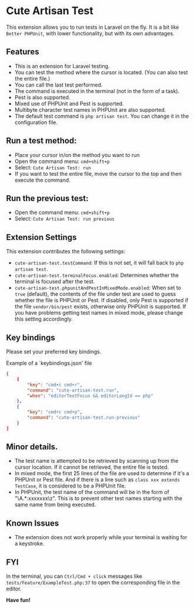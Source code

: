 # Cute Artisan Test

This extension allows you to run tests in Laravel on the fly.
It is a bit like `Better PHPUnit`, with lower functionality, but with its own advantages.


## Features
- This is an extension for Laravel testing.
- You can test the method where the cursor is located. (You can also test the entire file.)
- You can call the last test performed.
- The command is executed in the terminal (not in the form of a task).
- Pest is also supported.
- Mixed use of PHPUnit and Pest is supported.
- Multibyte character test names in PHPUnit are also supported.
- The default test command is `php artisan test`. You can change it in the configuration file.

## Run a test method:
- Place your cursor in/on the method you want to run
- Open the command menu: `cmd+shift+p`
- Select: `Cute Artisan Test: run`
- If you want to test the entire file, move the cursor to the top and then execute the command.

## Run the previous test:
- Open the command menu: `cmd+shift+p`
- Select: `Cute Artisan Test: run previous`


## Extension Settings
This extension contributes the following settings:

* `cute-artisan-test.testCommand`: If this is not set, it will fall back to `php artisan test`.
* `cute-artisan-test.terminalFocus.enabled`: Determines whether the terminal is focused after the test.
* `cute-artisan-test.phpunitAndPestInMixedMode.enabled`: When set to `true` (default), the contents of the file under test are used to guess whether the file is PHPUnit or Pest. If disabled, only Pest is supported if the file `vendor/bin/pest` exists, otherwise only PHPUnit is supported. If you have problems getting test names in mixed mode, please change this setting accordingly.

## Key bindings

Please set your preferred key bindings.

Example of a `keybindings.json' file

```json
{
    {
        "key": "cmd+c cmd+r",
        "command": "cute-artisan-test.run",
        "when": "editorTextFocus && editorLangId == php"
    },
    {
        "key": "cmd+c cmd+p",
        "command": "cute-artisan-test.run-previous"
    }
]
```

## Minor details.
- The test name is attempted to be retrieved by scanning up from the cursor location. If it cannot be retrieved, the entire file is tested.
- In mixed mode, the first 25 lines of the file are used to determine if it's a PHPUnit or Pest file. And if there is a line such as `class xxx extends TestCase`, it is considered to be a PHPUnit file.
- In PHPUnit, the test name of the command will be in the form of "\A.*:xxxxxxx\\z". This is to prevent other test names starting with the same name from being executed.


## Known Issues
- The extension does not work properly while your terminal is waiting for a keystroke.


## FYI
In the terminal, you can `Ctrl/Cmd + click` messages like `tests/Feature/ExampleTest.php:37` to open the corresponding file in the editor.


**Have fun!**
